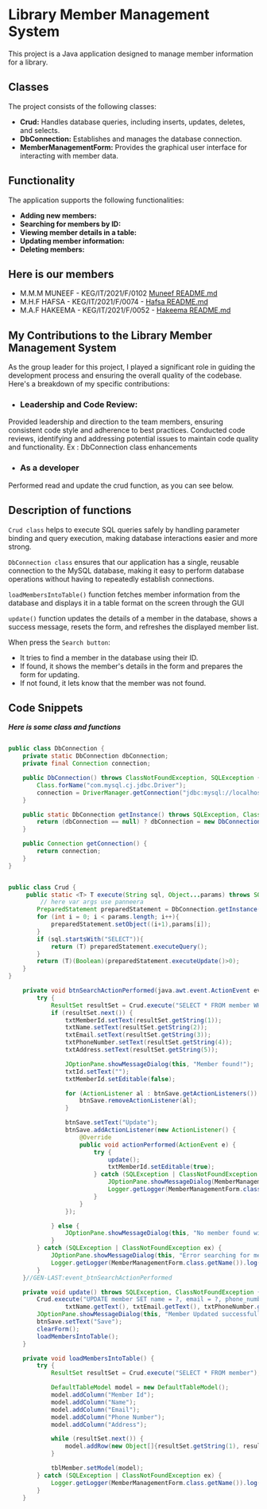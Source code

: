 # Library Member Management System

This project is a Java application designed to manage member information for a library.


## Classes

The project consists of the following classes:

* **Crud:** Handles database queries, including inserts, updates, deletes, and selects.
* **DbConnection:** Establishes and manages the database connection.
* **MemberManagementForm:** Provides the graphical user interface for interacting with member data.


## Functionality

The application supports the following functionalities:

* **Adding new members:**
* **Searching for members by ID:**
* **Viewing member details in a table:**
* **Updating member information:**
* **Deleting members:**


## Here is our members
* M.M.M MUNEEF - KEG/IT/2021/F/0102 [Muneef README.md](https://github.com/muneef-dev/lms.git)
* M.H.F HAFSA - KEG/IT/2021/F/0074 - [Hafsa README.md](https://github.com/fathimahafsa21/LMS.git)
* M.A.F HAKEEMA - KEG/IT/2021/F/0052 - [Hakeema README.md](https://github.com/fathimahakeema/LMS.git)



## My Contributions to the Library Member Management System
As the group leader for this project, I played a significant role in guiding the development process and ensuring the overall quality of the codebase. Here's a breakdown of my specific contributions:


* ### Leadership and Code Review:
Provided leadership and direction to the team members, ensuring consistent code style and adherence to best practices.
Conducted code reviews, identifying and addressing potential issues to maintain code quality and functionality.
 Ex : DbConnection class enhancements


* ### As a developer
Performed read and update the crud function, as you can see below.


## Description of functions

`Crud class` helps to execute SQL queries safely by handling parameter binding and query execution, making database interactions easier and more strong.

`DbConnection class` ensures that our application has a single, reusable connection to the MySQL database, making it easy to perform database operations without having to repeatedly establish connections.

`loadMembersIntoTable()` function fetches member information from the database and displays it in a table format on the screen through the GUI

`update()` function updates the details of a member in the database, shows a success message, resets the form, and refreshes the displayed member list.

When press the `Search button`:

* It tries to find a member in the database using their ID.
* If found, it shows the member's details in the form and prepares the form for updating.
* If not found, it lets know that the member was not found.



## Code Snippets

***Here is some class and functions***
```java

public class DbConnection {
    private static DbConnection dbConnection;
    private final Connection connection;

    public DbConnection() throws ClassNotFoundException, SQLException {
        Class.forName("com.mysql.cj.jdbc.Driver");
        connection = DriverManager.getConnection("jdbc:mysql://localhost:3306/library","root","1234");
    }

    public static DbConnection getInstance() throws SQLException, ClassNotFoundException {
        return (dbConnection == null) ? dbConnection = new DbConnection() : dbConnection;
    }

    public Connection getConnection() {
        return connection;
    }
}


public class Crud {
     public static <T> T execute(String sql, Object...params) throws SQLException, ClassNotFoundException {
         // here var args use panneera
        PreparedStatement preparedStatement = DbConnection.getInstance().getConnection().prepareStatement(sql);
        for (int i = 0; i < params.length; i++){
            preparedStatement.setObject((i+1),params[i]);
        }
        if (sql.startsWith("SELECT")){
            return (T) preparedStatement.executeQuery();
        }
        return (T)(Boolean)(preparedStatement.executeUpdate()>0);
    }
}

    private void btnSearchActionPerformed(java.awt.event.ActionEvent evt) {//GEN-FIRST:event_btnSearchActionPerformed
        try {
            ResultSet resultSet = Crud.execute("SELECT * FROM member WHERE member_id=?", txtId.getText());
            if (resultSet.next()) {
                txtMemberId.setText(resultSet.getString(1));
                txtName.setText(resultSet.getString(2));
                txtEmail.setText(resultSet.getString(3));
                txtPhoneNumber.setText(resultSet.getString(4));
                txtAddress.setText(resultSet.getString(5));

                JOptionPane.showMessageDialog(this, "Member found!");
                txtId.setText("");
                txtMemberId.setEditable(false);

                for (ActionListener al : btnSave.getActionListeners()) {
                    btnSave.removeActionListener(al);
                }

                btnSave.setText("Update");
                btnSave.addActionListener(new ActionListener() {
                    @Override
                    public void actionPerformed(ActionEvent e) {
                        try {
                            update();
                            txtMemberId.setEditable(true);
                        } catch (SQLException | ClassNotFoundException ex) {
                            JOptionPane.showMessageDialog(MemberManagementForm.this, "Error updating member. Please try again.", "Error", JOptionPane.ERROR_MESSAGE);
                            Logger.getLogger(MemberManagementForm.class.getName()).log(Level.SEVERE, null, ex);
                        }
                    }
                });

            } else {
                JOptionPane.showMessageDialog(this, "No member found with the given ID.", "Not Found", JOptionPane.INFORMATION_MESSAGE);
            }
        } catch (SQLException | ClassNotFoundException ex) {
            JOptionPane.showMessageDialog(this, "Error searching for member. Please try again.", "Error", JOptionPane.ERROR_MESSAGE);
            Logger.getLogger(MemberManagementForm.class.getName()).log(Level.SEVERE, null, ex);
        }
    }//GEN-LAST:event_btnSearchActionPerformed

    private void update() throws SQLException, ClassNotFoundException {
        Crud.execute("UPDATE member SET name = ?, email = ?, phone_number = ?, address = ? WHERE member_id = ?",
                txtName.getText(), txtEmail.getText(), txtPhoneNumber.getText(), txtAddress.getText(), txtMemberId.getText());
        JOptionPane.showMessageDialog(this, "Member Updated successfully!");
        btnSave.setText("Save");
        clearForm();
        loadMembersIntoTable();
    }

    private void loadMembersIntoTable() {
        try {
            ResultSet resultSet = Crud.execute("SELECT * FROM member");

            DefaultTableModel model = new DefaultTableModel();
            model.addColumn("Member Id");
            model.addColumn("Name");
            model.addColumn("Email");
            model.addColumn("Phone Number");
            model.addColumn("Address");

            while (resultSet.next()) {
                model.addRow(new Object[]{resultSet.getString(1), resultSet.getString(2), resultSet.getString(3), resultSet.getString(4), resultSet.getString(5)});
            }

            tblMember.setModel(model);
        } catch (SQLException | ClassNotFoundException ex) {
            Logger.getLogger(MemberManagementForm.class.getName()).log(Level.SEVERE, null, ex);
        }
    }


